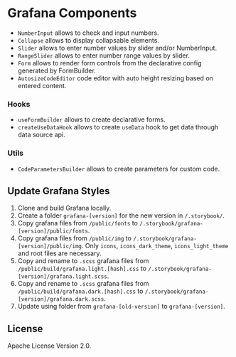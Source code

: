 # Grafana Components

- `NumberInput` allows to check and input numbers.
- `Collapse` allows to display collapsable elements.
- `Slider` allows to enter number values by slider and/or NumberInput.
- `RangeSlider` allows to enter number range values by slider.
- `Form` allows to render form controls from the declarative config generated by FormBuilder.
- `AutosizeCodeEditor` code editor with auto height resizing based on entered content.

### Hooks

- `useFormBuilder` allows to create declarative forms.
- `createUseDataHook` allows to create `useData` hook to get data through data source api.

### Utils

- `CodeParametersBuilder` allows to create parameters for custom code.

## Update Grafana Styles

1. Clone and build Grafana locally.
2. Create a folder `grafana-[version]` for the new version in `/.storybook/`.
3. Copy grafana files from `/public/fonts` to `/.storybook/grafana-[version]/public/fonts`.
4. Copy grafana files from `/public/img` to `/.storybook/grafana-[version]/public/img`. Only `icons`, `icons_dark_theme`, `icons_light_theme` and root files are necessary.
5. Copy and rename to `.scss` grafana files from `/public/build/grafana.light.[hash].css` to `/.storybook/grafana-[version]/grafana.light.scss`.
6. Copy and rename to `.scss` grafana files from `/public/build/grafana.dark.[hash].css` to `/.storybook/grafana-[version]/grafana.dark.scss`.
7. Update using folder from `grafana-[old-version]` to `grafana-[version]`.

## License

Apache License Version 2.0.
